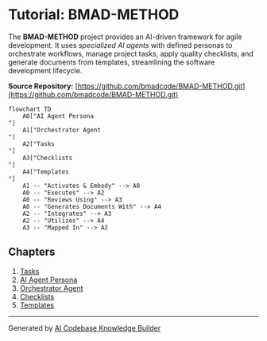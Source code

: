 # Tutorial: BMAD-METHOD

The **BMAD-METHOD** project provides an AI-driven framework for agile development. It uses *specialized AI agents* with defined personas to orchestrate workflows, manage project tasks, apply quality checklists, and generate documents from templates, streamlining the software development lifecycle.


**Source Repository:** [https://github.com/bmadcode/BMAD-METHOD.git](https://github.com/bmadcode/BMAD-METHOD.git)

```mermaid
flowchart TD
    A0["AI Agent Persona
"]
    A1["Orchestrator Agent
"]
    A2["Tasks
"]
    A3["Checklists
"]
    A4["Templates
"]
    A1 -- "Activates & Embody" --> A0
    A0 -- "Executes" --> A2
    A0 -- "Reviews Using" --> A3
    A0 -- "Generates Documents With" --> A4
    A2 -- "Integrates" --> A3
    A2 -- "Utilizes" --> A4
    A3 -- "Mapped In" --> A2
```

## Chapters

1. [Tasks
](01_tasks_.md)
2. [AI Agent Persona
](02_ai_agent_persona_.md)
3. [Orchestrator Agent
](03_orchestrator_agent_.md)
4. [Checklists
](04_checklists_.md)
5. [Templates
](05_templates_.md)


---

Generated by [AI Codebase Knowledge Builder](https://github.com/The-Pocket/Tutorial-Codebase-Knowledge)